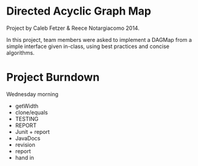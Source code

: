 Directed Acyclic Graph Map
==================

Project by Caleb Fetzer & Reece Notargiacomo 2014.

In this project, team members were asked to implement a DAGMap from a simple interface given in-class, using best practices and concise algorithms.

Project Burndown
==============

Wednesday morning
- getWidth
- clone/equals
- TESTING
- REPORT
- Junit + report
- JavaDocs
- revision
- report
- hand in
